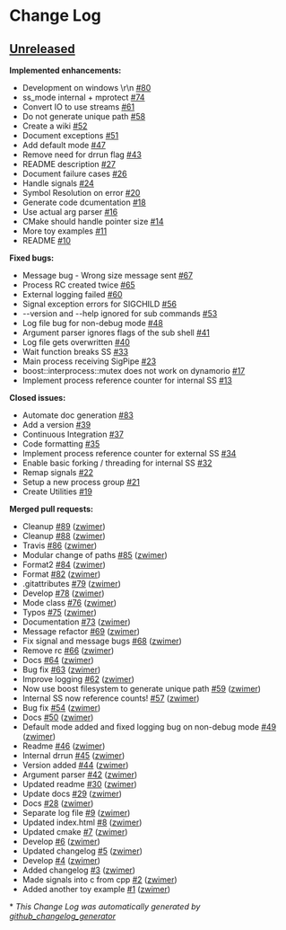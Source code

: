 # Change Log

## [Unreleased](https://github.com/zwimer/DrShadowStack/tree/HEAD)

**Implemented enhancements:**

- Development on windows \r\n [\#80](https://github.com/zwimer/DrShadowStack/issues/80)
- ss\_mode internal + mprotect [\#74](https://github.com/zwimer/DrShadowStack/issues/74)
- Convert IO to use streams [\#61](https://github.com/zwimer/DrShadowStack/issues/61)
- Do not generate unique path [\#58](https://github.com/zwimer/DrShadowStack/issues/58)
- Create a wiki [\#52](https://github.com/zwimer/DrShadowStack/issues/52)
- Document exceptions [\#51](https://github.com/zwimer/DrShadowStack/issues/51)
- Add default mode [\#47](https://github.com/zwimer/DrShadowStack/issues/47)
- Remove need for drrun flag [\#43](https://github.com/zwimer/DrShadowStack/issues/43)
- README description [\#27](https://github.com/zwimer/DrShadowStack/issues/27)
- Document failure cases [\#26](https://github.com/zwimer/DrShadowStack/issues/26)
- Handle signals [\#24](https://github.com/zwimer/DrShadowStack/issues/24)
- Symbol Resolution on error [\#20](https://github.com/zwimer/DrShadowStack/issues/20)
- Generate code dcumentation [\#18](https://github.com/zwimer/DrShadowStack/issues/18)
- Use actual arg parser [\#16](https://github.com/zwimer/DrShadowStack/issues/16)
- CMake should handle pointer size [\#14](https://github.com/zwimer/DrShadowStack/issues/14)
- More toy examples [\#11](https://github.com/zwimer/DrShadowStack/issues/11)
- README [\#10](https://github.com/zwimer/DrShadowStack/issues/10)

**Fixed bugs:**

- Message bug - Wrong size message sent [\#67](https://github.com/zwimer/DrShadowStack/issues/67)
- Process RC created twice [\#65](https://github.com/zwimer/DrShadowStack/issues/65)
- External logging failed [\#60](https://github.com/zwimer/DrShadowStack/issues/60)
- Signal exception errors for SIGCHILD [\#56](https://github.com/zwimer/DrShadowStack/issues/56)
- --version and --help ignored for sub commands [\#53](https://github.com/zwimer/DrShadowStack/issues/53)
- Log file bug for non-debug mode [\#48](https://github.com/zwimer/DrShadowStack/issues/48)
- Argument parser ignores flags of the sub shell [\#41](https://github.com/zwimer/DrShadowStack/issues/41)
- Log file gets overwritten [\#40](https://github.com/zwimer/DrShadowStack/issues/40)
- Wait function breaks SS [\#33](https://github.com/zwimer/DrShadowStack/issues/33)
- Main process receiving SigPipe [\#23](https://github.com/zwimer/DrShadowStack/issues/23)
- boost::interprocess::mutex does not work on dynamorio [\#17](https://github.com/zwimer/DrShadowStack/issues/17)
- Implement process reference counter for internal SS [\#13](https://github.com/zwimer/DrShadowStack/issues/13)

**Closed issues:**

- Automate doc generation [\#83](https://github.com/zwimer/DrShadowStack/issues/83)
- Add a version [\#39](https://github.com/zwimer/DrShadowStack/issues/39)
- Continuous Integration [\#37](https://github.com/zwimer/DrShadowStack/issues/37)
- Code formatting [\#35](https://github.com/zwimer/DrShadowStack/issues/35)
- Implement process reference counter for external SS [\#34](https://github.com/zwimer/DrShadowStack/issues/34)
- Enable basic forking / threading for internal SS [\#32](https://github.com/zwimer/DrShadowStack/issues/32)
- Remap signals [\#22](https://github.com/zwimer/DrShadowStack/issues/22)
- Setup a new process group [\#21](https://github.com/zwimer/DrShadowStack/issues/21)
- Create Utilities [\#19](https://github.com/zwimer/DrShadowStack/issues/19)

**Merged pull requests:**

- Cleanup [\#89](https://github.com/zwimer/DrShadowStack/pull/89) ([zwimer](https://github.com/zwimer))
- Cleanup [\#88](https://github.com/zwimer/DrShadowStack/pull/88) ([zwimer](https://github.com/zwimer))
- Travis [\#86](https://github.com/zwimer/DrShadowStack/pull/86) ([zwimer](https://github.com/zwimer))
- Modular change of paths [\#85](https://github.com/zwimer/DrShadowStack/pull/85) ([zwimer](https://github.com/zwimer))
- Format2 [\#84](https://github.com/zwimer/DrShadowStack/pull/84) ([zwimer](https://github.com/zwimer))
- Format [\#82](https://github.com/zwimer/DrShadowStack/pull/82) ([zwimer](https://github.com/zwimer))
- .gitattributes [\#79](https://github.com/zwimer/DrShadowStack/pull/79) ([zwimer](https://github.com/zwimer))
- Develop [\#78](https://github.com/zwimer/DrShadowStack/pull/78) ([zwimer](https://github.com/zwimer))
- Mode class [\#76](https://github.com/zwimer/DrShadowStack/pull/76) ([zwimer](https://github.com/zwimer))
- Typos [\#75](https://github.com/zwimer/DrShadowStack/pull/75) ([zwimer](https://github.com/zwimer))
- Documentation [\#73](https://github.com/zwimer/DrShadowStack/pull/73) ([zwimer](https://github.com/zwimer))
- Message refactor [\#69](https://github.com/zwimer/DrShadowStack/pull/69) ([zwimer](https://github.com/zwimer))
- Fix signal and message bugs [\#68](https://github.com/zwimer/DrShadowStack/pull/68) ([zwimer](https://github.com/zwimer))
- Remove rc [\#66](https://github.com/zwimer/DrShadowStack/pull/66) ([zwimer](https://github.com/zwimer))
- Docs [\#64](https://github.com/zwimer/DrShadowStack/pull/64) ([zwimer](https://github.com/zwimer))
- Bug fix [\#63](https://github.com/zwimer/DrShadowStack/pull/63) ([zwimer](https://github.com/zwimer))
- Improve logging [\#62](https://github.com/zwimer/DrShadowStack/pull/62) ([zwimer](https://github.com/zwimer))
- Now use boost filesystem to generate unique path [\#59](https://github.com/zwimer/DrShadowStack/pull/59) ([zwimer](https://github.com/zwimer))
- Internal SS now reference counts! [\#57](https://github.com/zwimer/DrShadowStack/pull/57) ([zwimer](https://github.com/zwimer))
- Bug fix [\#54](https://github.com/zwimer/DrShadowStack/pull/54) ([zwimer](https://github.com/zwimer))
- Docs [\#50](https://github.com/zwimer/DrShadowStack/pull/50) ([zwimer](https://github.com/zwimer))
- Default mode added and fixed logging bug on non-debug mode [\#49](https://github.com/zwimer/DrShadowStack/pull/49) ([zwimer](https://github.com/zwimer))
- Readme [\#46](https://github.com/zwimer/DrShadowStack/pull/46) ([zwimer](https://github.com/zwimer))
- Internal drrun [\#45](https://github.com/zwimer/DrShadowStack/pull/45) ([zwimer](https://github.com/zwimer))
- Version added [\#44](https://github.com/zwimer/DrShadowStack/pull/44) ([zwimer](https://github.com/zwimer))
- Argument parser [\#42](https://github.com/zwimer/DrShadowStack/pull/42) ([zwimer](https://github.com/zwimer))
- Updated readme [\#30](https://github.com/zwimer/DrShadowStack/pull/30) ([zwimer](https://github.com/zwimer))
- Update docs [\#29](https://github.com/zwimer/DrShadowStack/pull/29) ([zwimer](https://github.com/zwimer))
- Docs [\#28](https://github.com/zwimer/DrShadowStack/pull/28) ([zwimer](https://github.com/zwimer))
- Separate log file [\#9](https://github.com/zwimer/DrShadowStack/pull/9) ([zwimer](https://github.com/zwimer))
- Updated index.html [\#8](https://github.com/zwimer/DrShadowStack/pull/8) ([zwimer](https://github.com/zwimer))
- Updated cmake [\#7](https://github.com/zwimer/DrShadowStack/pull/7) ([zwimer](https://github.com/zwimer))
- Develop [\#6](https://github.com/zwimer/DrShadowStack/pull/6) ([zwimer](https://github.com/zwimer))
- Updated changelog [\#5](https://github.com/zwimer/DrShadowStack/pull/5) ([zwimer](https://github.com/zwimer))
- Develop [\#4](https://github.com/zwimer/DrShadowStack/pull/4) ([zwimer](https://github.com/zwimer))
- Added changelog [\#3](https://github.com/zwimer/DrShadowStack/pull/3) ([zwimer](https://github.com/zwimer))
- Made signals into c from cpp [\#2](https://github.com/zwimer/DrShadowStack/pull/2) ([zwimer](https://github.com/zwimer))
- Added another toy example [\#1](https://github.com/zwimer/DrShadowStack/pull/1) ([zwimer](https://github.com/zwimer))



\* *This Change Log was automatically generated by [github_changelog_generator](https://github.com/skywinder/Github-Changelog-Generator)*